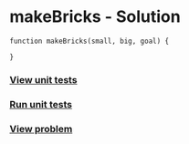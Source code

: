 # makeBricks - Solution
```
function makeBricks(small, big, goal) {

}
```
### [View unit tests](../makeBricks.tests.js)
### [Run unit tests](index.html)
### [View problem](../)
